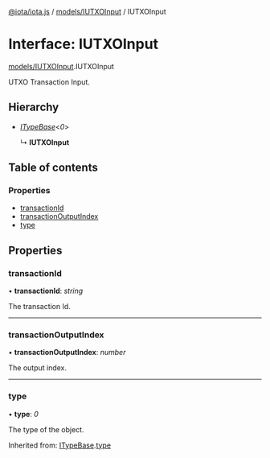 [@iota/iota.js](../../README.md) / [models/IUTXOInput](../../modules/models_iutxoinput.md) / IUTXOInput

# Interface: IUTXOInput

[models/IUTXOInput](../../modules/models_iutxoinput.md).IUTXOInput

UTXO Transaction Input.

## Hierarchy

* [*ITypeBase*](itypebase.itypebase.md)<*0*\>

  ↳ **IUTXOInput**

## Table of contents

### Properties

- [transactionId](iutxoinput.iutxoinput.md#transactionid)
- [transactionOutputIndex](iutxoinput.iutxoinput.md#transactionoutputindex)
- [type](iutxoinput.iutxoinput.md#type)

## Properties

### transactionId

• **transactionId**: *string*

The transaction Id.

___

### transactionOutputIndex

• **transactionOutputIndex**: *number*

The output index.

___

### type

• **type**: *0*

The type of the object.

Inherited from: [ITypeBase](itypebase.itypebase.md).[type](itypebase.itypebase.md#type)
